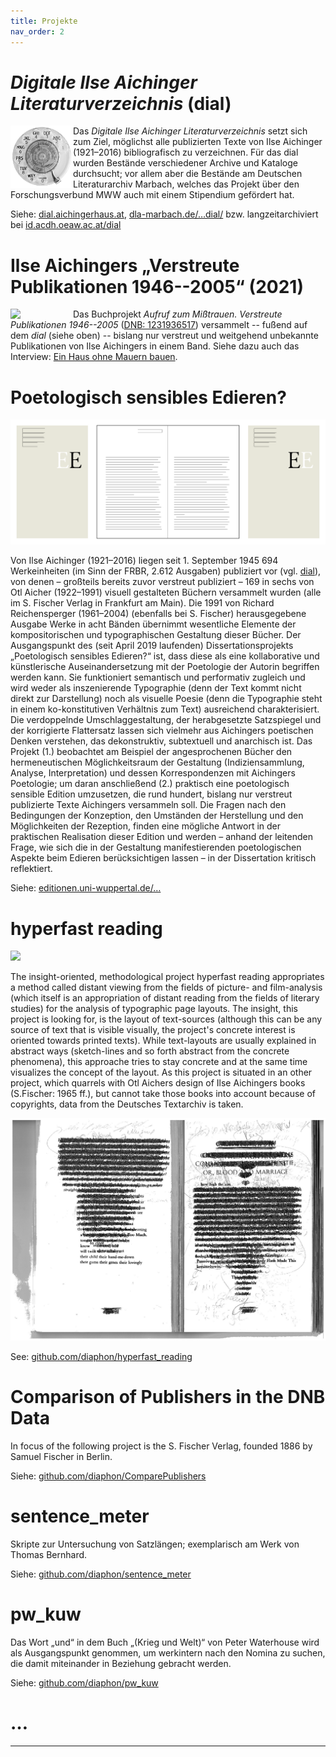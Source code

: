```yaml
---
title: Projekte
nav_order: 2
---
```


# *Digitale Ilse Aichinger Literaturverzeichnis* (dial)

<img src="https://raw.githubusercontent.com/diaphon/dial/master/rotary_dial.png" align="left" width="100px">

Das *Digitale Ilse Aichinger Literaturverzeichnis* setzt sich zum Ziel, möglichst alle publizierten Texte von Ilse Aichinger (1921–2016) bibliografisch zu verzeichnen. Für das dial wurden Bestände verschiedener Archive und Kataloge durchsucht; vor allem aber die Bestände am Deutschen Literaturarchiv Marbach, welches das Projekt über den Forschungsverbund MWW auch mit einem Stipendium gefördert hat. 

Siehe: [dial.aichingerhaus.at](http://dial.aichingerhaus.at/), [dla-marbach.de/…dial/](https://www.dla-marbach.de/data/repo/dial/) bzw. langzeitarchiviert bei [id.acdh.oeaw.ac.at/dial](https://id.acdh.oeaw.ac.at/dial)


# Ilse Aichingers „Verstreute Publikationen 1946--2005“ (2021)

<img src="https://portal.dnb.de/opac/mvb/cover?isbn=978-3-10-397086-9" align="left" width="100px">

Das Buchprojekt *Aufruf zum Mißtrauen. Verstreute Publikationen 1946--2005* ([DNB: 1231936517](https://d-nb.info/1231936517)) versammelt -- fußend auf dem *dial* (siehe oben) -- bislang nur verstreut und weitgehend unbekannte Publikationen von Ilse Aichingers in einem Band. Siehe dazu auch das Interview: [Ein Haus ohne Mauern bauen](https://www.fischerverlage.de/magazin/interviews/ilse-aichinger-100-geburtstag-andreas-dittrich). 



# Poetologisch sensibles Edieren?

<img src="./Satzspiegel.png">

Von Ilse Aichinger (1921–2016) liegen seit 1. September 1945 694 Werkeinheiten (im Sinn der FRBR, 2.612 Ausgaben) publiziert vor (vgl. [dial]), von denen – großteils bereits zuvor verstreut publiziert – 169 in sechs von Otl Aicher (1922–1991) visuell gestalteten Büchern versammelt wurden (alle im S. Fischer Verlag in Frankfurt am Main). Die 1991 von Richard Reichensperger (1961–2004) (ebenfalls bei S. Fischer) herausgegebene Ausgabe Werke in acht Bänden übernimmt wesentliche Elemente der kompositorischen und typographischen Gestaltung dieser Bücher. Der Ausgangspunkt des (seit April 2019 laufenden) Dissertationsprojekts „Poetologisch sensibles Edieren?“ ist, dass diese als eine kollaborative und künstlerische Auseinandersetzung mit der Poetologie der Autorin begriffen werden kann. Sie funktioniert semantisch und performativ zugleich und wird weder als inszenierende Typographie (denn der Text kommt nicht direkt zur Darstellung) noch als visuelle Poesie (denn die Typographie steht in einem ko-konstitutiven Verhältnis zum Text) ausreichend charakterisiert. Die verdoppelnde Umschlaggestaltung, der herabgesetzte Satzspiegel und der korrigierte Flattersatz lassen sich vielmehr aus Aichingers poetischen Denken verstehen, das dekonstruktiv, subtextuell und anarchisch ist. Das Projekt (1.) beobachtet am Beispiel der angesprochenen Bücher den hermeneutischen Möglichkeitsraum der Gestaltung (Indiziensammlung, Analyse, Interpretation) und dessen Korrespondenzen mit Aichingers Poetologie; um daran anschließend (2.) praktisch eine poetologisch sensible Edition umzusetzen, die rund hundert, bislang nur verstreut publizierte Texte Aichingers versammeln soll. Die Fragen nach den Bedingungen der Konzeption, den Umständen der Herstellung und den Möglichkeiten der Rezeption, finden eine mögliche Antwort in der praktischen Realisation dieser Edition und werden – anhand der leitenden Frage, wie sich die in der Gestaltung manifestierenden poetologischen Aspekte beim Edieren berücksichtigen lassen – in der Dissertation kritisch reflektiert.

Siehe: [editionen.uni-wuppertal.de/…](https://www.editionen.uni-wuppertal.de/de/personen/kollegiatinnen-und-kollegiaten/dittrich-andreas.html)


# hyperfast reading

<img src="https://github.com/diaphon/hyperfast_reading/raw/master/Alle_Bilder_Montage.jpg">

The insight-oriented, methodological project hyperfast reading appropriates a method called distant viewing from the fields of picture- and film-analysis (which itself is an appropriation of distant reading from the fields of literary studies) for the analysis of typographic page layouts. The insight, this project is looking for, is the layout of text-sources (although this can be any source of text that is visible visually, the project's concrete interest is oriented towards printed texts). While text-layouts are usually explained in abstract ways (sketch-lines and so forth abstract from the concrete phenomena), this approache tries to stay concrete and at the same time visualizes the concept of the layout. As this project is situated in an other project, which quarrels with Otl Aichers design of Ilse Aichingers books (S.Fischer: 1965 ff.), but cannot take those books into account because of copyrights, data from the Deutsches Textarchiv is taken.

<img src="Waldrop_A_Key_allChaps.jpg" alt="Rosemarie Waldrop, A Key To The Language Of America, 1994, Chapter I–XXXII">

See: [github.com/diaphon/hyperfast_reading](https://github.com/diaphon/hyperfast_reading)


# Comparison of Publishers in the DNB Data 

In focus of the following project is the S. Fischer Verlag, founded 1886 by Samuel Fischer in Berlin. 

Siehe: [github.com/diaphon/ComparePublishers](https://github.com/diaphon/ComparePublishers)


# sentence_meter

Skripte zur Untersuchung von Satzlängen; exemplarisch am Werk von Thomas Bernhard. 

Siehe: [github.com/diaphon/sentence_meter](https://github.com/diaphon/sentence_meter)


# pw_kuw

Das Wort „und“ in dem Buch „(Krieg und Welt)“ von Peter Waterhouse wird als Ausgangspunkt genommen, um werkintern nach den Nomina zu suchen, die damit miteinander in Beziehung gebracht werden.   

Siehe: [github.com/diaphon/pw_kuw](https://github.com/diaphon/pw_kuw)


# …

---

[dial]: http://dial.aichingerhaus.at

